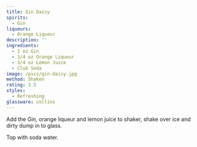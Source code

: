 ```yaml
---
title: Gin Daisy
spirits:
  - Gin
liqueurs:
  - Orange Liqueur
description: ''
ingredients:
  - 2 oz Gin
  - 3/4 oz Orange Liqueur
  - 3/4 oz Lemon Juice
  - Club Soda
image: /pics/gin-daisy.jpg
method: Shaken
rating: 3.5
styles:
  - Refreshing
glassware: collins
---
```


Add the Gin, orange liqueur and lemon juice to shaker, shake over ice and dirty dump in to glass.

Top with soda water.
